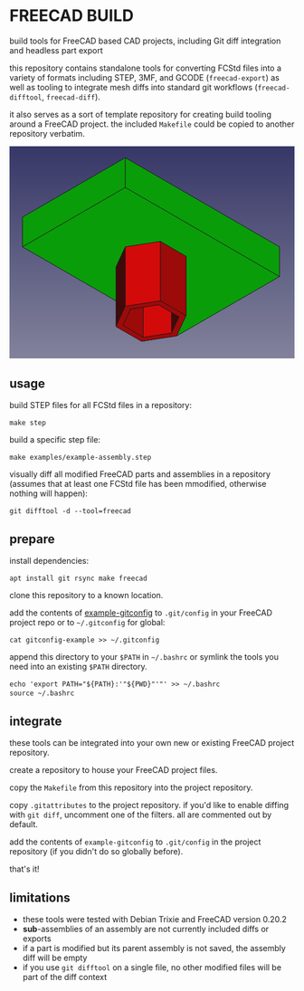 # FREECAD BUILD

build tools for FreeCAD based CAD projects, including Git diff integration and headless part export

this repository contains standalone tools for converting FCStd files into a variety of formats including STEP, 3MF, and GCODE (`freecad-export`) as well as tooling to integrate mesh diffs into standard git workflows (`freecad-difftool`, `freecad-diff`).

it also serves as a sort of template repository for creating build tooling around a FreeCAD project. the included `Makefile` could be copied to another repository verbatim.

![screenshot of visual mesh diff](screenshot.png)

## usage

build STEP files for all FCStd files in a repository:

```shell
make step
```

build a specific step file:

```shell
make examples/example-assembly.step
```

visually diff all modified FreeCAD parts and assemblies in a repository (assumes that at least one FCStd file has been mmodified, otherwise nothing will happen):

```shell
git difftool -d --tool=freecad
```

## prepare

install dependencies:

```shell
apt install git rsync make freecad
```

clone this repository to a known location.

add the contents of [example-gitconfig](example-gitconfig) to `.git/config` in your FreeCAD project repo or to `~/.gitconfig` for global:

```shell
cat gitconfig-example >> ~/.gitconfig
```

append this directory to your `$PATH` in `~/.bashrc` or symlink the tools you need into an existing `$PATH` directory.

```shell
echo 'export PATH="${PATH}:'"${PWD}"'"' >> ~/.bashrc
source ~/.bashrc
```

## integrate

these tools can be integrated into your own new or existing FreeCAD project repository.

create a repository to house your FreeCAD project files.

copy the `Makefile` from this repository into the project repository.

copy `.gitattributes` to the project repository. if you'd like to enable diffing with `git diff`, uncomment one of the filters. all are commented out by default.

add the contents of `example-gitconfig` to `.git/config` in the project repository (if you didn't do so globally before).

that's it!

## limitations

- these tools were tested with Debian Trixie and FreeCAD version 0.20.2
- **sub**-assemblies of an assembly are not currently included diffs or exports
- if a part is modified but its parent assembly is not saved, the assembly diff will be empty
- if you use `git difftool` on a single file, no other modified files will be part of the diff context
